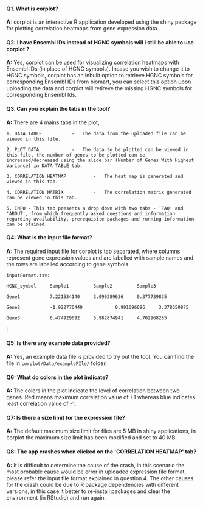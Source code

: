 #### Q1. What is corplot?   


**A:** corplot is an interactive R application developed using the shiny package for plotting correlation heatmaps from gene expression data.


#### Q2: I have Ensembl IDs instead of HGNC symbols will I still be able to use corplot ?

**A:** Yes, corplot can be used for visualizing correlation heatmaps with Ensembl IDs (in place of HGNC symbols). Incase you wish to change it to HGNC symbols, corplot has an inbuilt option to retrieve HGNC symbols for corresponding Ensembl IDs from biomart, you can select this option upon uploading the data and corplot will retireve the missing HGNC symbols for corresponding Ensembl Ids.


#### Q3. Can you explain the tabs in the tool?


**A:** There are 4 mains tabs in the plot,

```
1. DATA TABLE			-	The data from the uploaded file can be viewed in this file.

2. PLOT DATA			-	The data to be plotted can be viewed in this file, the number of genes to be plotted can be increased/decreased using the slide bar (Number of Genes With Highest Variance) in DATA TABLE tab.

3. CORRELATION HEATMAP          -	The heat map is generated and viewed in this tab.

4. CORRELATION MATRIX           -	The correlation matrix generated can be viewed in this tab.

5. INFO - This tab presents a drop down with two tabs - 'FAQ' and 'ABOUT', from which frequently asked questions and information regarding availability, prerequisite packages and running information can be otained.

``` 


#### Q4: What is the input file format?

**A:** The required input file for corplot is tab separated, where columns represent gene expression values and are labelled with sample names and the rows are labelled according to gene symbols.

```
inputFormat.tsv:

HGNC_symbol		Sample1			Sample2			Sample3

Gene1			7.221534140		3.096289636		0.377739835

Gene2			-1.922776449            0.991096096		3.378650875

Gene3			6.474929692		5.982874941		4.702968285
```

i
#### Q5: Is there any example data provided?

**A:** Yes, an example data file is provided to try out the tool. You can find the file in `corplot/Data/exampleFIle/` folder.


#### Q6: What do colors in the plot indicate?

**A:** The colors in the plot indicate the level of correlation between two genes. Red means maximum correlation value of +1 whereas blue indicates least correlation value of -1.


#### Q7: Is there a size limit for the expression file?

**A:** The default maximum size limit for files are 5 MB in shiny applications, in corplot the maximum size limit has been modified and set to 40 MB. 

#### Q8: The app crashes when clicked on the 'CORRELATION HEATMAP' tab?

**A:** It is difficult to determine the cause of the crash, in this scenario the most probable cause would be error in uploaded expression file format, please refer the input file format explained in question 4. The other causes for the crash could be due to R package dependencies with different versions, in this case it better to re-install packages and clear the environment (in RStudio) and run again.

